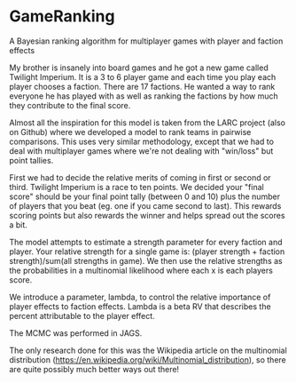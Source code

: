 # GameRanking
A Bayesian ranking algorithm for multiplayer games with player and faction effects

My brother is insanely into board games and he got a new game called Twilight Imperium. It is a 3 to 6 player game and each time you play each player chooses a faction. There are 17 factions. He wanted a way to rank everyone he has played with as well as ranking the factions by how much they contribute to the final score.

Almost all the inspiration for this model is taken from the LARC project (also on Github) where we developed a model to rank teams in pairwise comparisons. This uses very similar methodology, except that we had to deal with multiplayer games where we're not dealing with "win/loss" but point tallies.

First we had to decide the relative merits of coming in first or second or third. Twilight Imperium is a race to ten points. We decided your "final score" should be your final point tally (between 0 and 10) plus the number of players that you beat (eg. one if you came second to last). This rewards scoring points but also rewards the winner and helps spread out the scores a bit.

The model attempts to estimate a strength parameter for every faction and player. Your relative strength for a single game is: (player strength + faction strength)/sum(all strengths in game). We then use the relative strengths as the probabilities in a multinomial likelihood where each x is each players score.

We introduce a parameter, lambda, to control the relative importance of player effects to faction effects. Lambda is a beta RV that describes the percent attributable to the player effect.

The MCMC was performed in JAGS.

The only research done for this was the Wikipedia article on the multinomial distribution (https://en.wikipedia.org/wiki/Multinomial_distribution), so there are quite possibly much better ways out there!
